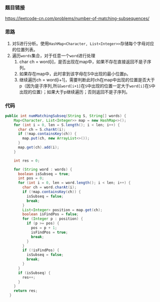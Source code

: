 ### 题目链接
https://leetcode-cn.com/problems/number-of-matching-subsequences/

### 思路
1. 对S进行分析。使用`HashMap<Character, List<Integer>>`存储每个字母对应的位置列表。
2. 遍历`words`集合，对于任意一个`word`进行处理
    1. char ch = word[i]，是否出现在map中，如果不存在直接返回不是子序列。
    2. 如果存在map中，此时拿到该字母在S中出现的最小位置p。
    3. 继续遍历ch = word[i+1]，需要判断此时ch在map中出现的位置是否大于p（因为是子序列,所以`word[i+1]`在`S`中出现的位置一定大于`word[i]`在`S`中出现的位置）；如果大于p继续遍历；否则返回不是子序列。

### 代码
```java
public int numMatchingSubseq(String S, String[] words) {
    Map<Character, List<Integer>> map = new HashMap<>();
    for (int i = 0, len = S.length(); i < len; i++) {
      char ch = S.charAt(i);
      if (!map.containsKey(ch)) {
        map.put(ch, new ArrayList<>());
      }
      map.get(ch).add(i);
    }

    int res = 0;

    for (String word : words) {
      boolean isSubseq = true;
      int pos = 0;
      for (int i = 0, len = word.length(); i < len; i++) {
        char ch = word.charAt(i);
        if (!map.containsKey(ch)) {
          isSubseq = false;
          break;
        }
        List<Integer> position = map.get(ch);
        boolean isFindPos = false;
        for (Integer p : position) {
          if (p >= pos) {
            pos = p + 1;
            isFindPos = true;
            break;
          }
        }
        if (!isFindPos) {
          isSubseq = false;
          break;
        }
      }
      if (isSubseq) {
        res++;
      }
    }
    return res;
  }
```